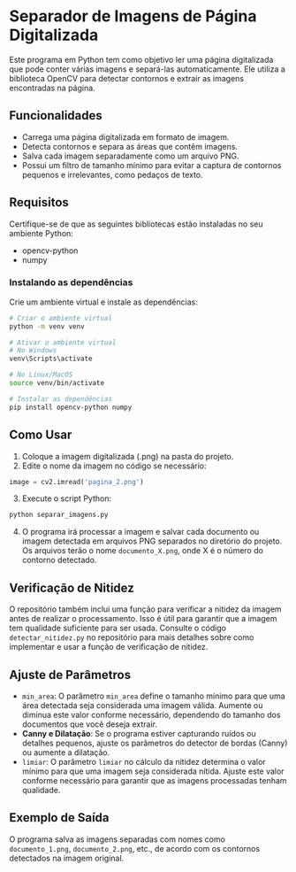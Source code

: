 # Separador de Imagens de Página Digitalizada

Este programa em Python tem como objetivo ler uma página digitalizada que pode conter várias imagens e separá-las automaticamente. Ele utiliza a biblioteca OpenCV para detectar contornos e extrair as imagens encontradas na página.

## Funcionalidades

- Carrega uma página digitalizada em formato de imagem.
- Detecta contornos e separa as áreas que contêm imagens.
- Salva cada imagem separadamente como um arquivo PNG.
- Possui um filtro de tamanho mínimo para evitar a captura de contornos pequenos e irrelevantes, como pedaços de texto.

## Requisitos

Certifique-se de que as seguintes bibliotecas estão instaladas no seu ambiente Python:

- opencv-python
- numpy

### Instalando as dependências

Crie um ambiente virtual e instale as dependências:

```bash
# Criar o ambiente virtual
python -m venv venv

# Ativar o ambiente virtual
# No Windows
venv\Scripts\activate

# No Linux/MacOS
source venv/bin/activate

# Instalar as dependências
pip install opencv-python numpy
```

## Como Usar

1. Coloque a imagem digitalizada (.png) na pasta do projeto.
2. Edite o nome da imagem no código se necessário:

```python
image = cv2.imread('pagina_2.png')
```

3. Execute o script Python:

```bash
python separar_imagens.py
```

4. O programa irá processar a imagem e salvar cada documento ou imagem detectada em arquivos PNG separados no diretório do projeto. Os arquivos terão o nome `documento_X.png`, onde X é o número do contorno detectado.

## Verificação de Nitidez

O repositório também inclui uma função para verificar a nitidez da imagem antes de realizar o processamento. Isso é útil para garantir que a imagem tem qualidade suficiente para ser usada. Consulte o código `detectar_nitidez.py` no repositório para mais detalhes sobre como implementar e usar a função de verificação de nitidez.

## Ajuste de Parâmetros

- `min_area`: O parâmetro `min_area` define o tamanho mínimo para que uma área detectada seja considerada uma imagem válida. Aumente ou diminua este valor conforme necessário, dependendo do tamanho dos documentos que você deseja extrair.
- **Canny e Dilatação**: Se o programa estiver capturando ruídos ou detalhes pequenos, ajuste os parâmetros do detector de bordas (Canny) ou aumente a dilatação.
- `limiar`: O parâmetro `limiar` no cálculo da nitidez determina o valor mínimo para que uma imagem seja considerada nítida. Ajuste este valor conforme necessário para garantir que as imagens processadas tenham qualidade.

## Exemplo de Saída

O programa salva as imagens separadas com nomes como `documento_1.png`, `documento_2.png`, etc., de acordo com os contornos detectados na imagem original.
